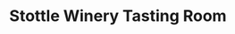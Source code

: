 ---
title: "Stottle Winery Tasting Room"
url: /hoodsport/stottle-winery-tasting-room/
shop: wine
---